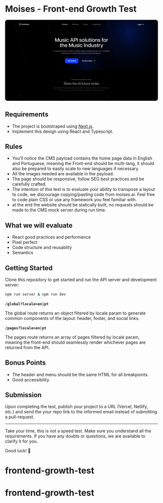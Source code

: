 # Moises - Front-end Growth Test

![Screen](./.github/screen.png)

## Requirements

- The project is bootstraped using [Next.js](https://nextjs.org/).
- Implement this design using React and Typescript.

## Rules

- You’ll notice the CMS payload contains the home page data in English and Portuguese, meaning the Front-end should be multi-lang, it should also be prepared to easily scale to new languages if necessary.
- All the images needed are available in the payload.
- The page should be responsive, follow SEO best practices and be carefully crafted.
- The intention of this test is to evaluate your ability to transpose a layout to code, we discourage copying/pasting code from moises.ai. Feel free to code plain CSS or use any framework you feel familiar with.
- at the end the website should be statically built, no requests should be made to the CMS mock server during run time.

## What we will evaluate

- React good practices and performance
- Pixel perfect
- Code structure and reusablity
- Semantics

## Getting Started

Clone this repository to get started and run the API server and development server:

```bash
npm run server & npm run dev
```

**`/global?locale=en|pt`**

The global route returns an object filtered by locale param to generate common components of the layout: header, footer, and social links.

**`/pages?locale=en|pt`**

The pages route returns an array of pages filtered by locale param, meaning the front-end should seamlessly render whichever pages are returned from the API.

## Bonus Points

- The header and menu should be the same HTML for all breakpoints.
- Good accessibility.

## Submission

Upon completing the test, publish your project to a URL (Vercel, Netlify, etc.) and send the your repo link to the informed email instead of submitting a pull-request.

---

Take your time, this is not a speed test. Make sure you understand all the requirements. If you have any doubts or questions, we are available to clarify it for you.

Good luck! 🚀
# frontend-growth-test
# frontend-growth-test
